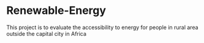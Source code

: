 # Renewable-Energy
This project is to evaluate the accessibility to energy for people in rural area outside the capital city in Africa
